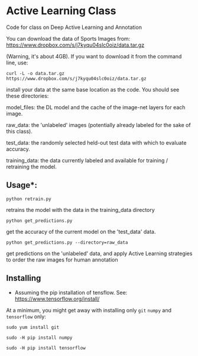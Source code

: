 # Active Learning Class
Code for class on Deep Active Learning and Annotation

You can download the data of Sports Images from:  https://www.dropbox.com/s/j7kyqu04slc0oiz/data.tar.gz

(Warning, it's about 4GB). If you want to download it from the command line, use:

`curl -L -o data.tar.gz https://www.dropbox.com/s/j7kyqu04slc0oiz/data.tar.gz`

install your data at the same base location as the code. You should see these directories:

model_files: the DL model and the cache of the image-net layers for each image.

raw_data: the 'unlabeled' images (potentially already labeled for the sake of this class).

test_data: the randomly selected held-out test data with which to evaluate accuracy.

training_data: the data currently labeled and available for training / retraining the model.

## Usage*:

`python retrain.py` 

retrains the model with the data in the training_data directory

`python get_predictions.py` 

get the accuracy of the current model on the 'test_data' data.

`python get_predictions.py --directory=raw_data` 

get predictions on the 'unlabeled' data, and apply Active Learning strategies to order the raw images for human annotation

## Installing 

* Assuming the pip installation of tensflow. See: https://www.tensorflow.org/install/

At a minimum, you might get away with installing only `git` `numpy` and `tensorflow` only:

`sudo yum install git`

`sudo -H pip install numpy` 

`sudo -H pip install tensorflow`






